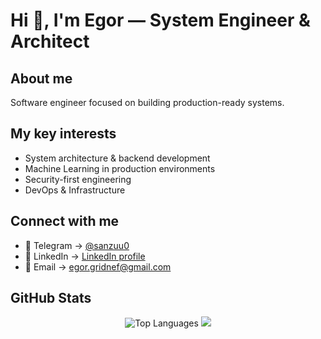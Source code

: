 # Hi 👋, I'm Egor — System Engineer & Architect

## About me

Software engineer focused on building production-ready systems.


## My key interests

- System architecture & backend development
- Machine Learning in production environments
- Security-first engineering
- DevOps & Infrastructure


## Connect with me

- 📲 Telegram → [@sanzuu0](https://t.me/sanzuu0)
- 💼 LinkedIn → [LinkedIn profile](https://linkedin.com/in/)
- 📧 Email → egor.gridnef@gmail.com


## GitHub Stats 

<p align="center"> 
    <img src="https://github-readme-stats.vercel.app/api/top-langs/?username=sanzuu0&layout=compact&hide_border=true&bg_color=1c1917&title_color=0891b2&text_color=ffffff" alt="Top Languages" />
    <img src="https://github-readme-stats.vercel.app/api?username=sanzuu0&show_icons=true&count_private=true&hide_border=true&bg_color=1c1917&title_color=0891b2&text_color=ffffff" />
</p>


